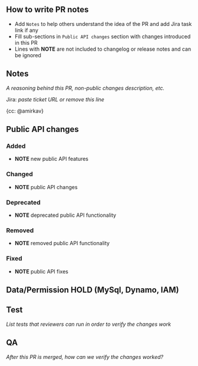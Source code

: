 ## How to write PR notes

- Add `Notes` to help others understand the idea of the PR and add Jira task link if any
- Fill sub-sections in `Public API changes` section with changes introduced in this PR
- Lines with **NOTE** are not included to changelog or release notes and can be ignored

## Notes

_A reasoning behind this PR, non-public changes description, etc._

Jira: _paste ticket URL or remove this line_

{cc: @amirkav}

## Public API changes

### Added

- **NOTE** new public API features

### Changed

- **NOTE** public API changes

### Deprecated

- **NOTE** deprecated public API functionality

### Removed

- **NOTE** removed public API functionality

### Fixed

- **NOTE** public API fixes

## Data/Permission HOLD (MySql, Dynamo, IAM)

## Test

_List tests that reviewers can run in order to verify the changes work_

## QA

_After this PR is merged, how can we verify the changes worked?_
